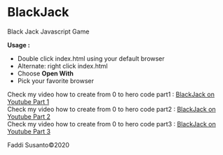 # BlackJack

Black Jack Javascript Game

<b>Usage :</b>
<ul>
  <li>Double click index.html using your default browser</li>
  <li>Alternate: right click index.html</li>
  <li>Choose <b>Open With</b></li>
  <li>Pick your favorite browser</li>
</ul>

Check my video how to create from 0 to hero code part1 : <a href="https://youtu.be/5E5Nt-TJ_9g" target="_blank">BlackJack on Youtube Part 1</a> <br />
Check my video how to create from 0 to hero code part2 : <a href="https://youtu.be/zaNTZ18PAJs" target="_blank">BlackJack on Youtube Part 2</a> <br />
Check my video how to create from 0 to hero code part3 : <a href="https://youtu.be/eh_eNyPn4Yc" target="_blank">BlackJack on Youtube Part 3</a> <br />

Faddi Susanto&copy;2020

